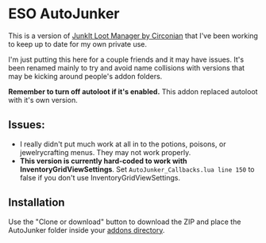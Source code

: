 # ESO AutoJunker

This is a version of [JunkIt Loot Manager by Circonian](http://www.esoui.com/downloads/info661-CirconiansJunkItLootManager.html) that I've been working to keep up to date for my own private use. 

I'm just putting this here for a couple friends and it may have issues. It's been renamed mainly to try and avoid name collisions with versions that may be kicking around people's addon folders.

**Remember to turn off autoloot if it's enabled.** This addon replaced autoloot with it's own version.

## Issues:

- I really didn't put much work at all in to the potions, poisons, or jewelrycrafting menus. They may not work properly.
- **This version is currently hard-coded to work with InventoryGridViewSettings**. Set `AutoJunker_Callbacks.lua line 150` to false if you don't use InventoryGridViewSettings.

## Installation

Use the "Clone or download" button to download the ZIP and place the AutoJunker folder inside your [addons directory](http://www.esoui.com/forums/faq.php?faq=install).
